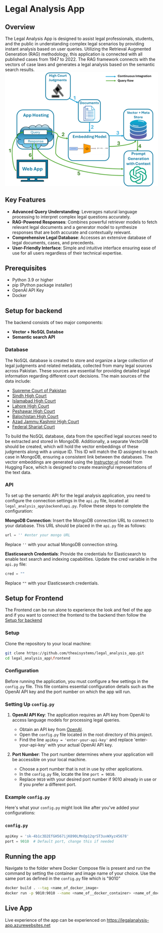 # Legal Analysis App

## Overview
The Legal Analysis App is designed to assist legal professionals, students, and the 
public in understanding complex legal scenarios by providing instant analysis based 
on user queries. Utilizing the Retrieval Augmented Generation (RAG) methodology, this
application is connected with all published cases from 1947 to 2022. The RAG framework 
connects with the vectors of case laws and generates a legal analysis based on the semantic 
search results.
![RAG Workflow](images/legal_app_workflow.png)


## Key Features
- **Advanced Query Understanding**: Leverages natural language processing to interpret complex legal questions accurately.
- **RAG-Powered Responses**: Combines powerful retriever models to fetch relevant legal documents and a generator model to synthesize responses that are both accurate and contextually relevant.
- **Comprehensive Legal Database**: Accesses an extensive database of legal documents, cases, and precedents.
- **User-Friendly Interface**: Simple and intuitive interface ensuring ease of use for all users regardless of their technical expertise.


## Prerequisites
- Python 3.9 or higher
- pip (Python package installer)
- OpenAI API Key
- Docker

## Setup for backend
The backend consists of two major components:
- **Vector + NoSQL Databse**
- **Semantic search API**

### Database
The NoSQL database is created to store and organize a large collection of legal judgments and related metadata, collected from many legal sources across Pakistan. These sources are essential for providing detailed legal information regarding different court decisions. The main sources of the data include:
- [Supreme Court of Pakistan](https://www.supremecourt.gov.pk/)
- [Sindh High Court](https://caselaw.shc.gov.pk/caselaw/public/home)
- [Islamabad High Court](https://mis.ihc.gov.pk/)
- [Lahore High Court](https://www.lhc.gov.pk/)
- [Peshawar High Court](https://www.peshawarhighcourt.gov.pk/PHCCMS/reportedJudgments.php)
- [Balochistan High Court](https://portal.bhc.gov.pk/judgments/)
- [Azad Jammu Kashmir High Court](https://ajkhighcourt.gok.pk/Userside/Judgement)
- [Federal Shariat Court](https://www.federalshariatcourt.gov.pk/alljud.php)

To build the NoSQL database, data from the specified legal sources need to be extracted and stored in MongoDB. Additionally, a separate VectorDB should be created, which will hold the vector embeddings of these judgments along with a unique ID. This ID will match the ID assigned to each case in MongoDB, ensuring a consistent link between the databases. The vector embeddings are generated using the [Instructor-xl](https://huggingface.co/hkunlp/instructor-xl) model from Hugging Face, which is designed to create meaningful representations of the text data.

### API
To set up the semantic API for the legal analysis application, you need to configure the connection settings in the `api.py` file, located at `legal_analysis_app\backend\api.py`. Follow these steps to complete the configuration:

**MongoDB Connection**: Insert the MongoDB connection URL to connect to your database. This URL should be placed in the `api.py` file as follows:
```python
url = '' #enter your mongo URL
```
Replace `''` with your actual MongoDB connection string.

**Elasticsearch Credentials**: Provide the credentials for Elasticsearch to enable text search and indexing capabilities. Update the cred variable in the `api.py` file:
```python
cred = ""
```
Replace `""` with your Elasticsearch credentials.

## Setup for Frontend
The Frontend can be run alone to experience the look and feel of the app and if you want to connect the frontend to the backend then follow the [Setup for backend](#setup-for-backend)
### Setup
Clone the repository to your local machine:
```bash
git clone https://github.com/theaisystems/legal_analysis_app.git
cd legal_analysis_app\frontend
```

### Configuration
Before running the application, you must configure a few settings in the `config.py` file. This file contains essential configuration details such as the OpenAI API key and the port number on which the app will run.

### Setting Up `config.py`
1. **OpenAI API Key**: The application requires an API key from OpenAI to access language models for processing legal queries.
   - Obtain an API key from [OpenAI](https://platform.openai.com/api-keys).
   - Open the `config.py` file located in the root directory of this project.
   - Find the line `apiKey = 'enter-your-api-key'` and replace 'enter-your-api-key' with your actual OpenAI API key.

2. **Port Number**: The port number determines where your application will be accessible on your local machine.
   - Choose a port number that is not in use by other applications.
   - In the `config.py` file, locate the line `port = 9010`.
   - Replace `9010` with your desired port number if 9010 already in use or if you prefer a different port.

### Example `config.py`
Here's what your `config.py` might look like after you've added your configurations:

### `config.py` 
```python
apiKey = 'sk-4b1c3D2EfGH567ijK890LMnOp12qrST3uvWXyz45678'
port = 9010  # Default port, change this if needed
```

## Running the app
Navigate to the folder where Docker Compose file is present and run the command by setting the container and image name of your choice. Use the same port as defined in 
the `config.py` file which is "9010"
```bash
docker build . --tag <name_of_docker_image> 
docker run -p 9010:9010 --name <name_of__docker_container> <name_of_docker_image>

```

## Live App

Live experience of the app can be experienced on https://legalanalysis-app.azurewebsites.net
